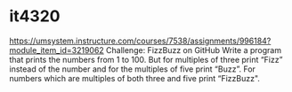 # it4320
https://umsystem.instructure.com/courses/7538/assignments/996184?module_item_id=3219062
Challenge: FizzBuzz on GitHub
Write a program that prints the numbers from 1 to 100.
But for multiples of three print “Fizz” instead of the number and for the multiples of five print “Buzz”.
For numbers which are multiples of both three and five print “FizzBuzz".
